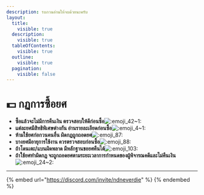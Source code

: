 ```yaml
---
description: รบกวนอ่านให้จบด้วยนะครับ
layout:
  title:
    visible: true
  description:
    visible: true
  tableOfContents:
    visible: true
  outline:
    visible: true
  pagination:
    visible: false
---
```


# 💵 กฏการซื้อยศ

* **ซื้อแล้วจะไม่มีการคืนเงิน ตรวจสอบให้ดีก่อนซื้อ**<img src="https://cdn.discordapp.com/emojis/1343836906970157076.webp?size=40&#x26;animated=true" alt=":emoji_42~1:" data-size="line">
* **แต่ละยศมีสิทธิพิเศษต่างกัน อ่านรายละเอียดก่อนซื้อ**<img src="https://cdn.discordapp.com/emojis/1343613175098245150.webp?size=40&#x26;animated=true" alt=":emoji_4~1:" data-size="line">
* **ห้ามใช้ยศก่อกวนคนอื่น ผิดกฎถูกถอดยศ**<img src="https://cdn.discordapp.com/emojis/1343957836782374992.webp?size=40" alt=":emoji_87:" data-size="line">
* **บางยศมีอายุการใช้งาน ควรตรวจสอบก่อนซื้อ**<img src="https://cdn.discordapp.com/emojis/1343957863566934140.webp?size=40" alt=":emoji_88:" data-size="line">
* **ถ้าโดนเตะ/แบนผิดพลาด มีหลักฐานขอยศคืนได้**<img src="https://cdn.discordapp.com/emojis/1345059613254484121.webp?size=40" alt=":emoji_103:" data-size="line">
* **ถ้าใช้ยศทำผิดกฎ จะถูกถอดยศตามระยะเวลาการกำหนดของผู้พิจารณคดีและไม่คืนเงิน**<img src="https://cdn.discordapp.com/emojis/1343615588194451546.webp?size=40&#x26;animated=true" alt=":emoji_24~2:" data-size="line">

***

{% embed url="https://discord.com/invite/ndneverdie" %}
&#x20;
{% endembed %}

